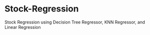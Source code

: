 # Stock-Regression
Stock Regression using Decision Tree Regressor, KNN Regressor, and Linear Regression

